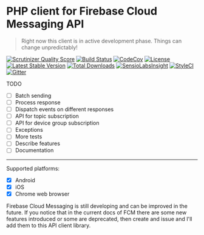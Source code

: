 # PHP client for Firebase Cloud Messaging API

> Right now this client is in active development phase. Things can change unpredictably!

[![Scrutinizer Quality Score](https://img.shields.io/scrutinizer/g/fre5h/firebase-cloud-messaging-api-php-client.svg?style=flat-square)](https://scrutinizer-ci.com/g/fre5h/firebase-cloud-messaging-api-php-client/)
[![Build Status](https://img.shields.io/travis/fre5h/firebase-cloud-messaging-api-php-client.svg?style=flat-square)](https://travis-ci.org/fre5h/firebase-cloud-messaging-api-php-client)
[![CodeCov](https://img.shields.io/codecov/c/github/fre5h/firebase-cloud-messaging-api-php-client.svg?style=flat-square)](https://codecov.io/github/fre5h/firebase-cloud-messaging-api-php-client)
[![License](https://img.shields.io/packagist/l/fresh/firebase-cloud-messaging-api-php-client.svg?style=flat-square)](https://packagist.org/packages/fresh/firebase-cloud-messaging-api-php-client)
[![Latest Stable Version](https://img.shields.io/packagist/v/fresh/firebase-cloud-messaging-api-php-client.svg?style=flat-square)](https://packagist.org/packages/fresh/firebase-cloud-messaging-api-php-client)
[![Total Downloads](https://img.shields.io/packagist/dt/fresh/firebase-cloud-messaging-api-php-client.svg?style=flat-square)](https://packagist.org/packages/fresh/firebase-cloud-messaging-api-php-client)
[![SensioLabsInsight](https://img.shields.io/sensiolabs/i/65aa6953-8bcc-431a-bf85-9bd2e8537a43.svg?style=flat-square)](https://insight.sensiolabs.com/projects/65aa6953-8bcc-431a-bf85-9bd2e8537a43)
[![StyleCI](https://styleci.io/repos/72565971/shield?style=flat-square)](https://styleci.io/repos/72565971)
[![Gitter](https://img.shields.io/badge/gitter-join%20chat-brightgreen.svg?style=flat-square)](https://gitter.im/fre5h/firebase-cloud-messaging-api-php-client)

TODO

* [ ] Batch sending
* [ ] Process response
* [ ] Dispatch events on different responses
* [ ] API for topic subscription
* [ ] API for device group subscription
* [ ] Exceptions
* [ ] More tests
* [ ] Describe features
* [ ] Documentation

---

Supported platforms:

* [x] Android
* [x] iOS
* [x] Chrome web browser

Firebase Cloud Messaging is still developing and can be improved in the future.
If you notice that in the current docs of FCM there are some new features introduced or some are deprecated,
then create and issue and I'll add them to this API client library.
